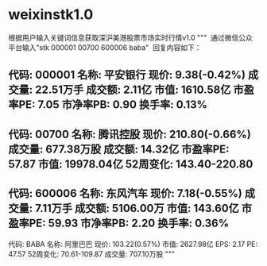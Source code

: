# weixinstk1.0
根据用户输入关键词信息获取深沪美港股票市场实时行情v1.0
"""
  通过微信公众平台输入"stk 000001 00700 600006 baba"
  回复内容如下：
  
  代码: 000001
  名称: 平安银行
  现价: 9.38(-0.42%)
  成交量: 22.51万手
  成交额: 2.11亿
  市值: 1610.58亿
  市盈率PE: 7.05
  市净率PB: 0.90
  换手率: 0.13%
  -------------------------------------------------
  代码: 00700
  名称: 腾讯控股
  现价: 210.80(-0.66%)
  成交量: 677.38万股
  成交额: 14.32亿
  市盈率PE: 57.87
  市值: 19978.04亿
  52周变化: 143.40-220.80
  -------------------------------------------------
  代码: 600006
  名称: 东风汽车
  现价: 7.18(-0.55%)
  成交量: 7.11万手
  成交额: 5106.00万
  市值: 143.60亿
  市盈率PE: 59.93
  市净率PB: 2.20
  换手率: 0.36%
  -------------------------------------------------
  代码: BABA
  名称: 阿里巴巴
  现价: 103.22(0.57%)
  市值: 2627.98亿
  EPS: 2.17
  PE: 47.57
  52周变化: 70.61-109.87
  成交量: 707.10万股
 """
